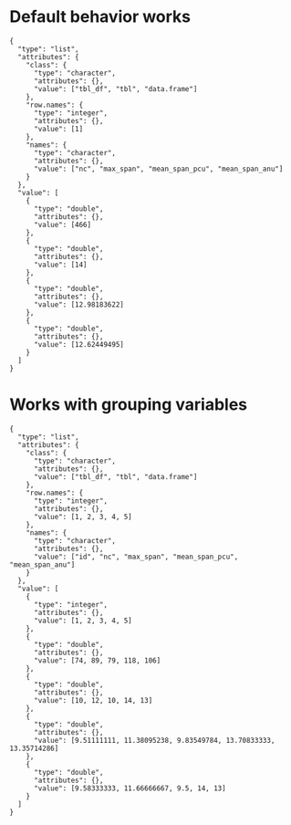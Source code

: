 # Default behavior works

    {
      "type": "list",
      "attributes": {
        "class": {
          "type": "character",
          "attributes": {},
          "value": ["tbl_df", "tbl", "data.frame"]
        },
        "row.names": {
          "type": "integer",
          "attributes": {},
          "value": [1]
        },
        "names": {
          "type": "character",
          "attributes": {},
          "value": ["nc", "max_span", "mean_span_pcu", "mean_span_anu"]
        }
      },
      "value": [
        {
          "type": "double",
          "attributes": {},
          "value": [466]
        },
        {
          "type": "double",
          "attributes": {},
          "value": [14]
        },
        {
          "type": "double",
          "attributes": {},
          "value": [12.98183622]
        },
        {
          "type": "double",
          "attributes": {},
          "value": [12.62449495]
        }
      ]
    }

# Works with grouping variables

    {
      "type": "list",
      "attributes": {
        "class": {
          "type": "character",
          "attributes": {},
          "value": ["tbl_df", "tbl", "data.frame"]
        },
        "row.names": {
          "type": "integer",
          "attributes": {},
          "value": [1, 2, 3, 4, 5]
        },
        "names": {
          "type": "character",
          "attributes": {},
          "value": ["id", "nc", "max_span", "mean_span_pcu", "mean_span_anu"]
        }
      },
      "value": [
        {
          "type": "integer",
          "attributes": {},
          "value": [1, 2, 3, 4, 5]
        },
        {
          "type": "double",
          "attributes": {},
          "value": [74, 89, 79, 118, 106]
        },
        {
          "type": "double",
          "attributes": {},
          "value": [10, 12, 10, 14, 13]
        },
        {
          "type": "double",
          "attributes": {},
          "value": [9.51111111, 11.38095238, 9.83549784, 13.70833333, 13.35714286]
        },
        {
          "type": "double",
          "attributes": {},
          "value": [9.58333333, 11.66666667, 9.5, 14, 13]
        }
      ]
    }


